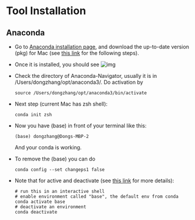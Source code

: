 # Tool Installation



## Anaconda

- Go to [Anaconda installation page](https://www.anaconda.com/products/individual), and download the up-to-date version (pkg) for Mac (see [this link](https://towardsdatascience.com/install-anaconda-on-macos-big-sur-9fbd7c4b6c24) for the following steps). 
- Once it is installed, you should see
  ![img](https://miro.medium.com/max/1400/1*0XIG0OOzT6_0eyVrDurXMQ.png)



- Check the directory of Anaconda-Navigator, usually it is in /Users/dongzhang/opt/anaconda3/. Do activation by

  ```
  source /Users/dongzhang/opt/anaconda3/bin/activate
  ```

- Next step (current Mac has zsh shell):

  ```
  conda init zsh
  ```

- Now you have (base) in front of your terminal like this:

  ```
  (base) dongzhang@Dongs-MBP-2
  ```

  And your conda is working. 

- To remove the (base) you can do

  ```
  conda config --set changeps1 false
  ```

- Note that for active and deactivate (see [this link](https://apple.stackexchange.com/questions/371727/how-do-i-remove-the-source-base-from-my-terminal) for more details):

  ```
  # run this in an interactive shell
  # enable environment called "base", the default env from conda
  conda activate base
  # deactivate an environment
  conda deactivate
  ```



